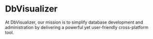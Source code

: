 # DbVisualizer
At DbVisualizer, our mission is to simplify database development and administration by delivering a powerful yet user-friendly cross-platform tool.
